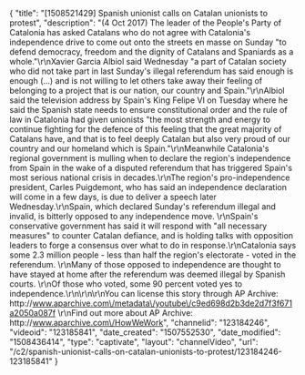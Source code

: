 {
    "title": "[1508521429] Spanish unionist calls on Catalan unionists to protest",
    "description": "(4 Oct 2017) The leader of the People's Party of Catalonia has asked Catalans who do not agree with Catalonia's independence drive to come out onto the streets en masse on Sunday \"to defend democracy, freedom and the dignity of Catalans and Spaniards as a whole.\"\r\nXavier Garcia Albiol said Wednesday \"a part of Catalan society who did not take part in last Sunday's illegal referendum has said enough is enough (...) and is not willing to let others take away their feeling of belonging to a project that is our nation, our country and Spain.\"\r\nAlbiol said the television address by Spain's King Felipe VI on Tuesday where he said the Spanish state needs to ensure constitutional order and the rule of law in Catalonia had given unionists \"the most strength and energy to continue fighting for the defence of this feeling that the great majority of Catalans have, and that is to feel deeply Catalan but also very proud of our country and our homeland which is Spain.\"\r\nMeanwhile Catalonia's regional government is mulling when to declare the region's independence from Spain in the wake of a disputed referendum that has triggered Spain's most serious national crisis in decades.\r\nThe region's pro-independence president, Carles Puigdemont, who has said an independence declaration will come in a few days, is due to deliver a speech later Wednesday.\r\nSpain, which declared Sunday's referendum illegal and invalid, is bitterly opposed to any independence move. \r\nSpain's conservative government has said it will respond with \"all necessary measures\" to counter Catalan defiance, and is holding talks with opposition leaders to forge a consensus over what to do in response.\r\nCatalonia says some 2.3 million people - less than half the region's electorate - voted in the referendum. \r\nMany of those opposed to independence are thought to have stayed at home after the referendum was deemed illegal by Spanish courts. \r\nOf those who voted, some 90 percent voted yes to independence.\r\n\r\n\r\nYou can license this story through AP Archive: http:\/\/www.aparchive.com\/metadata\/youtube\/c9ed698d2b3de2d7f3f671a2050a087f \r\nFind out more about AP Archive: http:\/\/www.aparchive.com\/HowWeWork",
    "channelid": "123184246",
    "videoid": "123185841",
    "date_created": "1507552530",
    "date_modified": "1508436414",
    "type": "captivate",
    "layout": "channelVideo",
    "url": "\/c2\/spanish-unionist-calls-on-catalan-unionists-to-protest\/123184246-123185841"
}